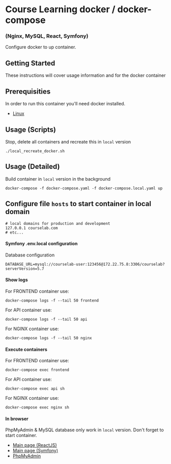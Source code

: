 # Course Learning docker / docker-compose

### (Nginx, MySQL, React, Symfony)

Configure docker to up container.


## Getting Started

These instructions will cover usage information and for the docker container

## Prerequisities

In order to run this container you'll need docker installed.

* [Linux](https://docs.docker.com/linux/started/)



## Usage (Scripts)

Stop, delete all containers and recreate this in `local` version

```shell
./local_recreate_docker.sh
```


## Usage (Detailed)

Build container in `local` version in the background

```shell
docker-compose -f docker-compose.yaml -f docker-compose.local.yaml up
```



## Configure file `hosts` to start container in local domain

```text
# local domains for production and development
127.0.0.1 courselab.com
# etc...
```

#### Symfony .env.local configuration

Database configuration

```text
DATABASE_URL=mysql://courselab-user:123456@172.22.75.8:3306/courselab?serverVersion=5.7
```

#### Show logs

For FRONTEND container use:
```text
docker-compose logs -f --tail 50 frontend
```

For API container use:
```text
docker-compose logs -f --tail 50 api
```

For NGINX container use:
```text
docker-compose logs -f --tail 50 nginx
```

#### Execute containers

For FRONTEND container use:
```text
docker-compose exec frontend
```

For API container use:
```text
docker-compose exec api sh
```

For NGINX container use:
```text
docker-compose exec nginx sh
```


#### In browser

PhpMyAdmin & MySQL database only work in `local` version. Don't forget to start container.

* [Main page (ReactJS)](https://courselab.com)
* [Main page (Symfony)](https://courselab.com/api)
* [PhpMyAdmin](https://courselab.com:8080)
